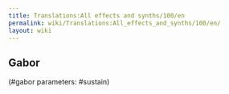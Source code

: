 ```yaml
---
title: Translations:All effects and synths/100/en
permalink: wiki/Translations:All_effects_and_synths/100/en/
layout: wiki
---
```


## Gabor

(\#gabor parameters: \#sustain)
